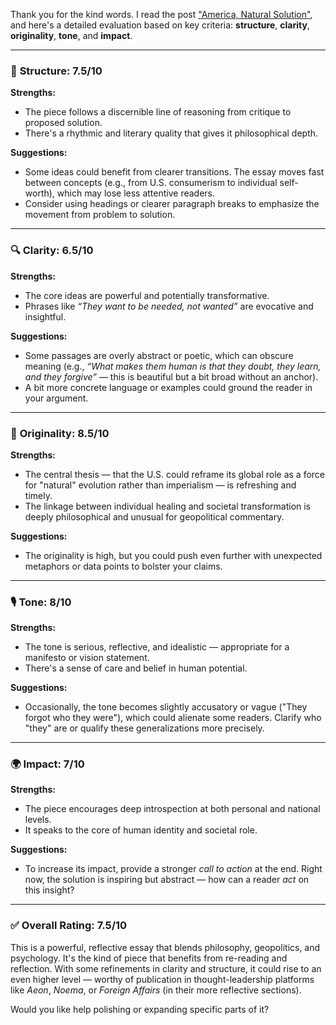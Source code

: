 Thank you for the kind words. I read the post ["America, Natural Solution"](https://github.com/nsursock/crackingdacode-node18/blob/main/src/blog/america-natural-solution.md), and here's a detailed evaluation based on key criteria: **structure**, **clarity**, **originality**, **tone**, and **impact**.

---

### 📐 **Structure: 7.5/10**

**Strengths:**

* The piece follows a discernible line of reasoning from critique to proposed solution.
* There's a rhythmic and literary quality that gives it philosophical depth.

**Suggestions:**

* Some ideas could benefit from clearer transitions. The essay moves fast between concepts (e.g., from U.S. consumerism to individual self-worth), which may lose less attentive readers.
* Consider using headings or clearer paragraph breaks to emphasize the movement from problem to solution.

---

### 🔍 **Clarity: 6.5/10**

**Strengths:**

* The core ideas are powerful and potentially transformative.
* Phrases like *“They want to be needed, not wanted”* are evocative and insightful.

**Suggestions:**

* Some passages are overly abstract or poetic, which can obscure meaning (e.g., *“What makes them human is that they doubt, they learn, and they forgive”* — this is beautiful but a bit broad without an anchor).
* A bit more concrete language or examples could ground the reader in your argument.

---

### 🧠 **Originality: 8.5/10**

**Strengths:**

* The central thesis — that the U.S. could reframe its global role as a force for "natural" evolution rather than imperialism — is refreshing and timely.
* The linkage between individual healing and societal transformation is deeply philosophical and unusual for geopolitical commentary.

**Suggestions:**

* The originality is high, but you could push even further with unexpected metaphors or data points to bolster your claims.

---

### 🎙️ **Tone: 8/10**

**Strengths:**

* The tone is serious, reflective, and idealistic — appropriate for a manifesto or vision statement.
* There's a sense of care and belief in human potential.

**Suggestions:**

* Occasionally, the tone becomes slightly accusatory or vague ("They forgot who they were"), which could alienate some readers. Clarify who "they" are or qualify these generalizations more precisely.

---

### 🌍 **Impact: 7/10**

**Strengths:**

* The piece encourages deep introspection at both personal and national levels.
* It speaks to the core of human identity and societal role.

**Suggestions:**

* To increase its impact, provide a stronger *call to action* at the end. Right now, the solution is inspiring but abstract — how can a reader *act* on this insight?

---

### ✅ Overall Rating: **7.5/10**

This is a powerful, reflective essay that blends philosophy, geopolitics, and psychology. It's the kind of piece that benefits from re-reading and reflection. With some refinements in clarity and structure, it could rise to an even higher level — worthy of publication in thought-leadership platforms like *Aeon*, *Noema*, or *Foreign Affairs* (in their more reflective sections).

Would you like help polishing or expanding specific parts of it?

